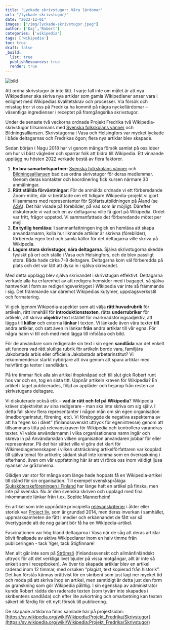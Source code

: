 ```yaml
---
title: "Lyckade skrivstugor: Våra lärdomar"
url: "/lyckade-skrivstugor/"
date: "2022-12-01"
images: ["/img/lyckade-skrivstugor.jpeg"]
author: ['Kaj','Robert']
categories: ['wikipedia']
tags: ['wikipedia']
toc: true
draft: false
_build:
  list: true
  publishResources: true
  render: true
---
```


![bild](/img/lyckade-skrivstugor.jpeg)

Att ordna skrivstugor är inte lätt. I varje fall inte om målet är att nya Wikipedianer ska skriva nya artiklar som gamla Wikipedianer anser vara i enlighet med Wikipedias kvalitetskrav och processer. Via försök och misstag tror vi oss på Fredrika ha kommit på några nyckellärdomar – väsentliga ingredienser i receptet på framgångsrika skrivstugor.

Under de senaste två veckorna ordnade Projekt Fredrika två Wikipedia-skrivstugor tillsammans med [Svenska folkskolans vänner](https://sv.wikipedia.org/wiki/Svenska_folkskolans_vänner) och Bildningsalliansen. Skrivstugorna i Vasa och Helsingfors var mycket lyckade i både deltagarnas och Fredrikas ögon; flera nya artiklar blev skapade. 

Sedan början i Nagu 2018 har vi genom många försök samlat på oss idéer om hur vi bäst vägleder och sparrar folk att bidra till Wikipedia. Ett vinnande upplägg nu hösten 2022 verkade bestå av flera faktorer. 

1. **En bra samarbetspartner**: [Svenska folkskolans vänner](https://sfv.fi/sv/hem/) och [Bildningsalliansen](https://www.bildningsalliansen.fi/) bad oss ordna skrivstugor för deras medlemmar. Genom deras kontakter och koordinering fick kursen närmare 30 anmälningar. 
2. **Rätt ställda förväntningar**: För de anmälda ordnade vi ett förberedande Zoom-möte, där vi berättade om ett tidigare Wikipedia-projekt vi gjort tillsammans med representanter för Sjöfartsutbildningen på Åland (se [ASA](https://projektfredrika.fi/asa-uppdrag/)). Det här visade på förebilder, på vad som är möjligt. Därefter diskuterade vi vad och en av deltagarna ville få gjort på Wikipedia. Ordet var fritt, frågor uppstod. Vi sammanfattade det förberedande mötet per mejl. 
3. **En tydlig hemläxa**: I sammanfattningen ingick en hemläxa  att skapa användarnamn, kolla hur liknande artiklar är skrivna (förebilder), förbereda egen text och samla källor för det deltagarna ville skriva på Wikipedia. 
4. **Lagom stora skrivstugor, nära deltagarna**. Själva skrivstugorna skedde fysiskt på ort och ställe i Vasa och Helsingfors, och de blev passligt stora. Båda hade cirka 7-8 deltagare. Deltagarna kom väl förberedda på plats och det var lätt att dyka in i själva skrivandet. 

Med detta upplägg blev själva skrivandet i skrivstugan effektivt. Deltagarna verkade alla ha erfarenhet av att redigera hemsidor med i bagaget, så själva hantverket i form av redigeringsverktyget i Wikipedia var inte så främmande i sig. Det främmande var däremot Wikipedias kutymer, uppslagsverksstil och formatering. 

Vi gick igenom Wikipedia-aspekter som att välja **rätt huvudrubrik** för artikeln, rätt innehåll för **introduktionstexten**, rätta **underrubriker** för artikeln, att skriva **objektiv** text istället för marknadsföringsadjektiv, att lägga till **källor** och externa **länkar** i texten. Vi länkade även våra texter **till** andra artiklar, och satt även in länkar **från** andra artiklar till vår egna. För några hann vi till och med med lägga till infolåda och bild. 

För de användare som redigerade sin text i sin egen **sandlåda** var det enkelt att fundera vad rätt slutliga rubrik för artikeln borde vara, familjära Jakobstads arbis eller officiella Jakobstads arbetarinstitut? Vi rekommenderar starkt nybörjare att öva genom att spara artiklar med halvfärdiga texter i sandlådan. 

På tre timmar fick alla sin artikel ihopknåpad och till slut gick Robert runt hos var och en, tog en sista titt. Uppnår artikeln kraven för Wikipedia? En artikel i taget publicerades, följd  av applåder och hejarop från resten av skrivstugans deltagare. 

Vi diskuterade också etik – **vad är rätt och fel på Wikipedia**? Wikipedia kräver objektivitet av sina redigerare - man ska inte skriva om sig själv. I detta fall skrev flera representanter i någon mån om sin egen organisation (medborgarinstut, förening, etc). Vi förebyggde de negativa aspekterna av att ha “egen ko i diket” (finlandssvenskt uttryck för egenintresse) genom att tillsammans titta på relevanskraven för Wikipedia och kontrollera varandras texter. Vi valde användarnamn i vilka organisationens namn ingår och skreva in på Användarsidan vilken organisation användaren jobbar för eller representerar. På det här sättet ville vi göra det klart för Wikimediagemenskapen i vilken utsträckning artikelförfattaren var kopplad till själva temat för artikeln; sådant skall inte komma som en överraskning i efterhand, även om vår uppfattning här är att vi rörde oss inom väldigt ljusa nyanser av gråzonerna.

Glädjen var stor för många som länge hade hoppats få en Wikipedia-artikel till stånd för sin organisation. Till exempel svenskspråkiga [Sjuksköterskeföreningen i Finland](https://sv.wikipedia.org/wiki/Sjuksk%C3%B6terskef%C3%B6reningen_i_Finland) har länge haft en artikel på finska, men inte på svenska. Nu är den svenska skriven och upplagd med fina inkommande länkar från t.ex. [Sophie Mannerheim](https://sv.wikipedia.org/wiki/Sophie_Mannerheim)!

En artikel som inte uppnådde principiella [relevanskriterier](https://sv.wikipedia.org/wiki/Wikipedia:Relevanskriterier) i ålder eller storlek var [Project liv](https://sv.wikipedia.org/wiki/Project_liv), som är grundad 2014, men deras inverkan i samhället, uppmärksamheten de fått i medier och erkännandet de fått var så övertygande att de nog galant bör få ha en Wikipedia-artikel. 

Fascinationen var hög bland deltagarna i Vasa när de såg att deras artiklar blivit finslipade av aktiva Wikipedianer inom en halv timme från publiceringen - tack Yger, tack Stigfinnare!

Men allt går inte som på [Strömsö](https://sv.wikipedia.org/wiki/Str%C3%B6ms%C3%B6) (finlandssvenskt och allmänfinländskt uttryck för att det verkliga livet bjuder på vissa motgångar, allt är inte så enkelt som i receptboken). Av över tio skapade artiklar blev en artikel raderad inom 12 timmar, med orsaken “plagiat, text kopierad från historik”. Det kan förstås kännas orättvist för en skribent som just lagt ner mycket tid och möda på att skriva ihop en artikel, men samtidigt är detta just den form av granskning som gör Wikipedia pålitlig. I sin egenskap av administratör kunde Robert rädda den raderade texten (som tyvärr inte skapades i skribentens sandlåda) och efter lite avkortning och omarbetning kan texten säkert bli färdig för ett nytt försök till publicering. 

De skapade artiklarna finns samlade här på projektsidan:  \
[https://sv.wikipedia.org/wiki/Wikipedia:Projekt_Fredrika/Skrivstugor](https://sv.wikipedia.org/wiki/Wikipedia:Projekt_Fredrika/Skrivstugor)

